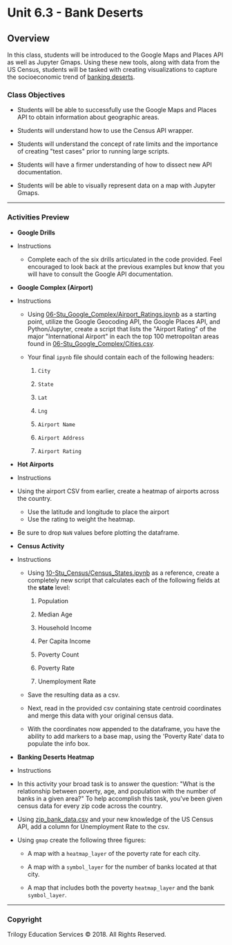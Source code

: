 # Unit 6.3 - Bank Deserts

## Overview

In this class, students will be introduced to the Google Maps and Places API as well as Jupyter Gmaps. Using these new tools, along with data from the US Census, students will be tasked with creating visualizations to capture the socioeconomic trend of [banking deserts](http://www.theatlantic.com/business/archive/2016/03/banking-desert-ny-fed/473436/).

### Class Objectives

* Students will be able to successfully use the Google Maps and Places API to obtain information about geographic areas.

* Students will understand how to use the Census API wrapper.

* Students will understand the concept of rate limits and the importance of creating "test cases" prior to running large scripts.

* Students will have a firmer understanding of how to dissect new API documentation.

* Students will be able to visually represent data on a map with Jupyter Gmaps.

- - -

### Activities Preview

* **Google Drills**

* Instructions

  * Complete each of the six drills articulated in the code provided. Feel encouraged to look back at the previous examples but know that you will have to consult the Google API documentation.

* **Google Complex (Airport)**

* Instructions

  * Using [06-Stu_Google_Complex/Airport_Ratings.ipynb](Activities/05-Stu_Google_Complex/Unsolved/Airport_Ratings.ipynb) as a starting point, utilize the Google Geocoding API, the Google Places API, and Python/Jupyter, create a script that lists the "Airport Rating" of the major "International Airport" in each the top 100 metropolitan areas found in [06-Stu_Google_Complex/Cities.csv](Activities/05-Stu_Google_Complex/Resources/Cities.csv).

  * Your final `ipynb` file should contain each of the following headers:

    1. `City`

    2. `State`

    3. `Lat`

    4. `Lng`

    5. `Airport Name`

    6. `Airport Address`

    7. `Airport Rating`

* **Hot Airports**

* Instructions

* Using the airport CSV from earlier, create a heatmap of airports across the country.

  * Use the latitude and longitude to place the airport
  * Use the rating to weight the heatmap.

* Be sure to drop `NaN` values before plotting the dataframe.

* **Census Activity**

* Instructions

  * Using [10-Stu_Census/Census_States.ipynb](Activities/09-Stu_Census/Unsolved/Census_States.ipynb) as a reference, create a completely new script that calculates each of the following fields at the **state** level:

    1. Population

    2. Median Age

    3. Household Income

    4. Per Capita Income

    5. Poverty Count

    6. Poverty Rate

    7. Unemployment Rate

  * Save the resulting data as a csv.

  * Next, read in the provided csv containing state centroid coordinates and merge this data with your original census data.

  * With the coordinates now appended to the dataframe, you have the ability to add markers to a base map, using the 'Poverty Rate' data to populate the info box.

* **Banking Deserts Heatmap**

* Instructions

* In this activity your broad task is to answer the question: "What is the relationship between poverty, age, and population with the number of banks in a given area?" To help accomplish this task, you've been given census data for every zip code across the country.

* Using [zip_bank_data.csv](Activities/10-Stu_BankDeserts_Heatmap/Resources/zip_bank_data.csv) and your new knowledge of the US Census API, add a column for Unemployment Rate to the csv.

* Using `gmap` create the following three figures:

  * A map with a `heatmap_layer` of the poverty rate for each city.

  * A map with a `symbol_layer` for the number of banks located at that city.

  * A map that includes both the poverty `heatmap_layer` and the bank `symbol_layer`.

- - -

### Copyright

Trilogy Education Services © 2018. All Rights Reserved.
